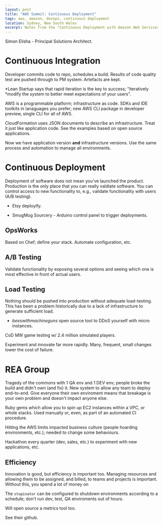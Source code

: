 ```yaml
---
layout: post
title: "AWS Summit: Continuous Deployment"
tags: aws, amazon, devops, continuous deployment
location: Sydney, New South Wales
excerpt: Notes from the "Continuous Deployment with Amazon Web Services" talk.
---
```


Simon Elisha - Principal Solutions Architect.

# Continuous Integration

Developer commits code to repo, schedules a build. Results of code quality
test are pushed through to PM system. Artefacts are kept.

*Lean Startup says that rapid iteration is the key to success; "iteratively
*modify the system to better meet expectations of your users".

AWS is a programmable platform; infrastructure as code. SDKs and IDE toolkits
in lanaguages you prefer; new AWS CLI package in developer preview, single CLI
for all of AWS.

CloudFormation uses JSON documents to describe an infrastructure. Treat it
just like application code. See the examples based on open source
applications.

Now we have application version **and** infrastructure versions. Use the same
process and automation to manage all environments.

# Continuous Deployment

Deployment of software does not mean you've launched the product. Production
is the only place that you can really valdiate software. You can control
access to new functionality to, e.g., validate functionality with users (A/B
testing).

- Etsy deployify.

- SmugMug Sourcery - Arduino control panel to trigger deployments.

## OpsWorks

Based on Chef; define your stack. Automate configuration, etc.

## A/B Testing

Validate functionality by exposing several options and seeing which one is
most effective in front of actual users.

## Load Testing

Nothing should be pushed into production without adequate load-testing. This
has been a problem historically due to a lack of infrastructure to generate
sufficient load.

- *beeswithmachineguns* open source tool to DDoS yourself with micro
  instances.

CoD MW game testing w/ 2.4 million simulated players.

Experiment and innovate far more rapidly. Many, frequent, small changes lower
the cost of failure.

# REA Group

Tragedy of the commons with 1 QA env and 1 DEV env; people broke the build and
didn't own (and fix) it. New system to allow any team to deploy end-to-end.
Give everyone their own enviroment means that breakage is your own problem and
doesn't impact anyone else.

Ruby gems which allow you to spin up EC2 instances within a VPC, or whole
stacks. Used manually or, even, as part of an automated CI procedure.

Hitting the AWS limits impacted business culture (people hoarding
environments, etc.); needed to change some behaviours.

Hackathon every quarter (dev, sales, etc.) to experiment with new
applications, etc.

## Efficiency

Innovation is good, but efficiency is important too. Managing resources and
allowing them to be assigned, and billed, to teams and projects is important.
Without this, you spend a lot of money on 

The `stopinator` can be configured to shutdown environments according to a
schedule; don't run dev, test, QA enviroments out of hours.

Will open source a metrics tool too.

See their github.
